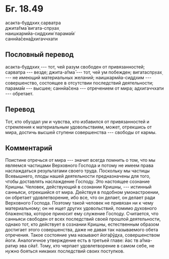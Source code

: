 # Бг. 18.49
асакта-буддхих̣ сарватра<br/>
джита̄тма̄ вигата-спр̣хах̣<br/>
наишкармйа-сиддхим̇ парама̄м̇<br/>
саннйа̄сена̄дхигаччхати
## Пословный перевод

асакта-буддхих̣ --- тот, чей разум свободен от привязанностей; сарватра
--- везде; джита-а̄тма̄ --- тот, чей ум побежден; вигатаспр̣хах̣ --- не
имеющий материальных желаний; наишкармйа-сиддхим --- совершенство,
состоящее в отсутствии последствий деятельности; парама̄м --- высшее;
саннйа̄сена --- отречением от мира; адхигаччхати --- обретает.

## Перевод

Тот, кто обуздал ум и чувства, кто избавился от привязанностей и
стремления к материальным удовольствиям, может, отрекшись от мира,
достичь высшей ступени совершенства --- свободы от кармы.

## Комментарий

Поистине отречься от мира --- значит всегда помнить о том, что мы
являемся частицами Верховного Господа и потому не имеем права
наслаждаться результатами своего труда. Поскольку мы частицы Всевышнего,
плоды нашей деятельности предназначены для того, чтобы доставлять
наслаждение Господу. Это настоящее сознание Кришны. Человек, действующий
в сознании Кришны, --- истинный санньяси, отрекшийся от мира. Действуя в
подобном умонастроении, он обретает удовлетворение, ибо все, что он
делает, он делает ради Верховного Господа. Поэтому такой человек не
привязан ни к чему материальному; он не ищет других удовольствий, помимо
духовного блаженства, которое приносит ему служение Господу. Считается,
что санньяси свободен от всех последствий своей прошлой деятельности,
однако тот, кто действует в сознании Кришны, естественным образом
достигает этого совершенства, даже не давая так называемого обета
отречения. Такое состояние ума называют йога̄рӯд̣ха, совершенством йоги.
Аналогичное утверждение есть в третьей главе: йас тв а̄тма-ратир эва
сйа̄т. Тому, кто черпает удовлетворение в самом себе, не нужно бояться
никаких последствий своих поступков.
